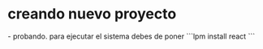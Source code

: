 <h1> creando nuevo proyecto</h1>
- probando.
para ejecutar el sistema debes de poner
```lpm install react ```
